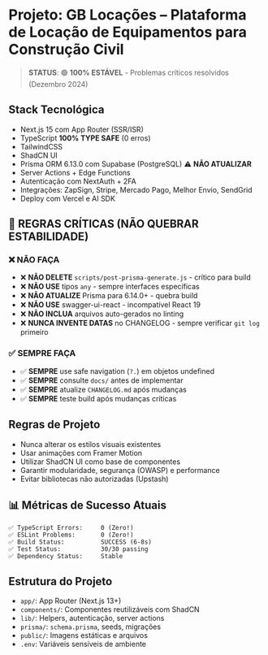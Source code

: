 # Projeto: GB Locações – Plataforma de Locação de Equipamentos para Construção Civil

> **STATUS**: 🟢 **100% ESTÁVEL** - Problemas críticos resolvidos
> (Dezembro 2024)

## Stack Tecnológica

- Next.js 15 com App Router (SSR/ISR)
- TypeScript **100% TYPE SAFE** (0 erros)
- TailwindCSS
- ShadCN UI
- Prisma ORM 6.13.0 com Supabase (PostgreSQL) ⚠️ **NÃO ATUALIZAR**
- Server Actions + Edge Functions
- Autenticação com NextAuth + 2FA
- Integrações: ZapSign, Stripe, Mercado Pago, Melhor Envio, SendGrid
- Deploy com Vercel e AI SDK

## 🚨 REGRAS CRÍTICAS (NÃO QUEBRAR ESTABILIDADE)

### **❌ NÃO FAÇA**

- ❌ **NÃO DELETE** `scripts/post-prisma-generate.js` - crítico para build
- ❌ **NÃO USE** tipos `any` - sempre interfaces específicas
- ❌ **NÃO ATUALIZE** Prisma para 6.14.0+ - quebra build
- ❌ **NÃO USE** swagger-ui-react - incompatível React 19
- ❌ **NÃO INCLUA** arquivos auto-gerados no linting
- ❌ **NUNCA INVENTE DATAS** no CHANGELOG - sempre verificar `git log` primeiro

### **✅ SEMPRE FAÇA**

- ✅ **SEMPRE** use safe navigation (`?.`) em objetos undefined
- ✅ **SEMPRE** consulte `docs/` antes de implementar
- ✅ **SEMPRE** atualize `CHANGELOG.md` após mudanças
- ✅ **SEMPRE** teste build após mudanças críticas

## Regras de Projeto

- Nunca alterar os estilos visuais existentes
- Usar animações com Framer Motion
- Utilizar ShadCN UI como base de componentes
- Garantir modularidade, segurança (OWASP) e performance
- Evitar bibliotecas não autorizadas (Upstash)

## 📊 Métricas de Sucesso Atuais

```
✅ TypeScript Errors:     0 (Zero!)
✅ ESLint Problems:       0 (Zero!)
✅ Build Status:          SUCCESS (6-8s)
✅ Test Status:           30/30 passing
✅ Dependency Status:     Stable
```

## Estrutura do Projeto

- `app/`: App Router (Next.js 13+)
- `components/`: Componentes reutilizáveis com ShadCN
- `lib/`: Helpers, autenticação, server actions
- `prisma/`: `schema.prisma`, seeds, migrações
- `public/`: Imagens estáticas e arquivos
- `.env`: Variáveis sensíveis de ambiente
